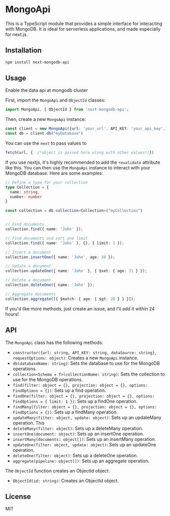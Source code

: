 # MongoApi

This is a TypeScript module that provides a simple interface for interacting with MongoDB. It is ideal for serverless applications, and made especially for next.js.

## Installation

```bash
npm install next-mongodb-api
```

## Usage

Enable the data api at mongodb cluster

First, import the `MongoApi` and `ObjectId` classes:

```typescript
import MongoApi, { ObjectId } from 'next-mongodb-api';
```

Then, create a new `MongoApi` instance:

```typescript
const client = new MongoApi({url: 'your_url', API_KEY: 'your_api_key', dataSource: 'your_data_source'}, {next: {revalidate: 300}});
const db = client.db("myDatabase")

```

You can use the `next` to pass values to 
```typescript 
fetch(url, {  /*object is passed here along with other values*/})
```

If you use nextjs, it's highly recommended to add the `revalidate` attribute like this.
You can then use the `MongoApi` instance to interact with your MongoDB database. Here are some examples:

```typescript
// Define a type for your collection
type Collection = {
  name: string,
  number: number
}

const collection = db.collection<Collection>("myCollection")


// Find documents
collection.find({ name: 'John' });

// Find documents and sort and limit
collection.find({ name: 'John' }, {}, { limit: 1 });

// Insert a document
collection.insertOne({ name: 'John', age: 30 });

// Update a document
collection.updateOne({ name: 'John' }, { $set: { age: 31 } });

// Delete a document
collection.deleteOne({ name: 'John' });

// Aggregate documents
collection.aggregate([{ $match: { age: { $gt: 20 } } }]);
```

If you'd like more methods, just create an issue, and I'll add it within 24 hours!

## API

The `MongoApi` class has the following methods:

- `constructor({url: string, API_KEY: string, dataSource: string}, requestOptions: object)`: Creates a new `MongoApi` instance.
- `db(databaseName: string)`: Sets the database to use for the MongoDB operations.
- `collection<Schema = T>(collectionName: string)`: Sets the collection to use for the MongoDB operations.
- `find(filter: object = {}, projection: object = {}, options: FindOptions = {})`: Sets up a find operation.
- `findOne(filter: object = {}, projection: object = {}, options: FindOptions = { limit: 1 })`: Sets up a findOne operation. 
- `findMany(filter: object = {}, projection: object = {}, options: FindOptions = {})`: Sets up a findMany operation. 
- `updateMany(filter: object, update: object)`: Sets up an updateMany operation. This 
- `deleteMany(filter: object)`: Sets up a deleteMany operation. 
- `insertOne(document: object)`: Sets up an insertOne operation.
- `insertMany(documents: object[])`: Sets up an insertMany operation.
- `updateOne(filter: object, update: object)`: Sets up an updateOne operation.
- `deleteOne(filter: object)`: Sets up a deleteOne operation.
- `aggregate(pipeline: object[])`: Sets up an aggregate operation.

The `ObjectId` function creates an ObjectId object:

- `ObjectId(id: string)`: Creates an ObjectId object.

## License

MIT
